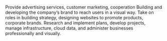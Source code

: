 Provide advertising services, customer marketing, cooperation
Building and developing the company’s brand to reach users in a visual way.
Take on roles in building strategy, designing websites to promote products, corporate brands.
Research and implement plans, develop projects, manage infrastructure,
cloud data, and administer businesses professionally and visually.
